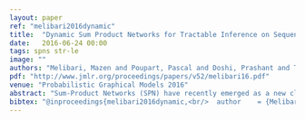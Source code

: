 ```yaml
---
layout: paper
ref: "melibari2016dynamic"
title:  "Dynamic Sum Product Networks for Tractable Inference on Sequence Data"
date:   2016-06-24 00:00
tags: spns str-le
image: ""
authors: "Melibari, Mazen and Poupart, Pascal and Doshi, Prashant and Trimponias, George"
pdf: "http://www.jmlr.org/proceedings/papers/v52/melibari16.pdf"
venue: "Probabilistic Graphical Models 2016"
abstract: "Sum-Product Networks (SPN) have recently emerged as a new class of tractable probabilistic models. Unlike Bayesian networks and Markov networks where inference may be exponential in the size of the network, inference in SPNs is in time linear in the size of the network. Since SPNs represent distributions over a fixed set of variables only, we propose dynamic sum product networks (DSPNs) as a generalization of SPNs for sequence data of varying length. A DSPN consists of a template network that is repeated as many times as needed to model data sequences of any length. We present a local search technique to learn the structure of the template network. In contrast to dynamic Bayesian networks for which inference is generally exponential in the number of variables per time slice, DSPNs inherit the linear inference complexity of SPNs. We demonstrate the advantages of DSPNs over DBNs and other models on several datasets of sequence data."
bibtex: "@inproceedings{melibari2016dynamic,<br/>  author    = {Melibari, Mazen and Poupart, Pascal and Doshi, Prashant and Trimponias, George},<br/>  title     = {Dynamic Sum Product Networks for Tractable Inference on Sequence Data},<br/>  booktitle = {Probabilistic Graphical Models},<br/>  series    = {{JMLR} Workshop and Conference Proceedings},<br/>  volume    = {52},<br/>  pages     = {345--355},<br/>  publisher = {JMLR.org},<br/>  year      = {2016}<br/>}"
---
```

